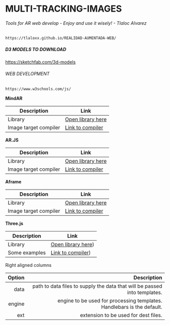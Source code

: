 # MULTI-TRACKING-IMAGES
###### Tools for AR web develop - Enjoy and use it wisely! - Tlaloc Alvarez

```
https://tlaloxx.github.io/REALIDAD-AUMENTADA-WEB/

```

##### D3 MODELS TO DOWNLOAD
https://sketchfab.com/3d-models

###### WEB DEVELOPMENT
```
https://www.w3schools.com/js/

```

__MindAR__

| Description           | Link                                                                        |
| ------                | -----------                                                                 |
| Library               | [Open library here](https://hiukim.github.io/mind-ar-js-doc/)               | 
| Image target compiler | [Link to compiler](https://hiukim.github.io/mind-ar-js-doc/tools/compile/)  | 


__AR.JS__

| Description           | Link                                                          |
| ------                | -----------                                                   |
| Library               | [Open library here](https://ar-js-org.github.io/AR.js-Docs/)  | 
| Image target compiler | [Link to compiler](https://ar-js-org.github.io/studio/)       | 


__Aframe__

| Description           | Link                                                                                                                            |
| ------                | -----------                                                                                                                     |
| Library               | [Open library here](https://aframe.io/)                                                                                         | 
| Image target compiler | [Link to compiler](https://aframe.io/docs/1.3.0/introduction/visual-inspector-and-dev-tools.html#gui-tools-based-on-a-frame)    | 


__Three.js__

| Description           | Link                                               |
| ------                | -----------                                        |
| Library               | [Open library here](https://threejs.org/))         | 
| Some examples         | [Link to compiler](https://threejs.org/examples/)) | 


Right aligned columns

| Option | Description |
| ------:| -----------:|
| data   | path to data files to supply the data that will be passed into templates. |
| engine | engine to be used for processing templates. Handlebars is the default. |
| ext    | extension to be used for dest files. |
